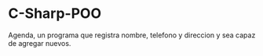 ﻿# C-Sharp-POO

Agenda, un programa que registra nombre, telefono y direccion y sea capaz de agregar nuevos.
